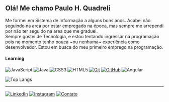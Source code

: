 

## Olá! Me chamo Paulo H. Quadreli


Me formei em Sistema de Informação a alguns bons anos. Acabei não seguindo na area por estar empregado na época, mas sempre me arrependi por não ter seguido na area que me graduei.  
 Sempre gostei de Tecnologia, e estou tentando ingressar na programação pois no momento tenho pouca ~ou nenhuma~ experiência como desenvolvedor. Estou em busca do meu primeiro emprego na programação.

####  Learning

![JavaScript](https://img.shields.io/badge/JavaScript%20-000?style=for-the-badge&logo=javascript&logoColor=ffff00) 
![Java](https://img.shields.io/badge/Java-000?style=for-the-badge&logo=java)
![CSS3](https://img.shields.io/badge/CSS3-000?style=for-the-badge&logo=css3&logoColor=264CE4) 
![HTML5](https://img.shields.io/badge/HTML5-000?style=for-the-badge&logo=html5)
[![Git](https://img.shields.io/badge/Git-000?style=for-the-badge&logo=git&logoColor=E94D5F)](https://git-scm.com/doc) 
[![GitHub](https://img.shields.io/badge/GitHub-000?style=for-the-badge&logo=github&logoColor=30A3DC)](https://docs.github.com/)
![Angular](https://img.shields.io/badge/Angular-000?style=for-the-badge&logo=angular&logoColor=C3002F)

  ![Top Langs](https://github-readme-stats-git-masterrstaa-rickstaa.vercel.app/api/top-langs/?username=quadreli&layout=compact&bg_color=000&border_color=30A3DC&title_color=E94D5F&text_color=FFF)

 ---
  [![LinkedIn](https://img.shields.io/badge/LinkedIn-000?style=for-the-badge&logo=linkedin&logoColor=0E76A8)](https://www.linkedin.com/in/phquadreli/)
 [![Instagram](https://img.shields.io/badge/Instagram-000?style=for-the-badge&logo=instagram)](https://www.instagram.com/phquad1/)
 [![Contato](https://img.shields.io/badge/Gmail-000?style=for-the-badge&logo=gmail&logoColor=red)](mailto:phquadreli@gmail.com)

